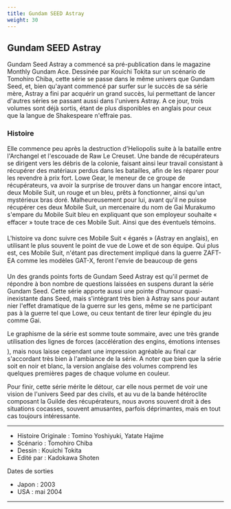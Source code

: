 ```yaml
---
title: Gundam SEED Astray
weight: 30
---
```


Gundam SEED Astray
------------------


Gundam Seed Astray a commencé sa pré-publication dans le magazine Monthly Gundam Ace. Dessinée par Kouichi Tokita sur un scénario de Tomohiro Chiba, cette série se passe dans le même univers que Gundam Seed, et, bien qu'ayant commencé par surfer sur le succès de sa série mère, Astray a fini par acquérir un grand succès, lui permettant de lancer d'autres séries se passant aussi dans l'univers Astray. A ce jour, trois volumes sont déjà sortis, étant de plus disponibles en anglais pour ceux que la langue de Shakespeare n'effraie pas.


### Histoire


Elle commence peu après la destruction d'Heliopolis suite à la bataille entre l'Archangel et l'escouade de Raw Le Creuset. Une bande de récupérateurs se dirigent vers les débris de la colonie, faisant ainsi leur travail consistant à récupérer des matériaux perdus dans les batailles, afin de les réparer pour les revendre à prix fort. Lowe Gear, le meneur de ce groupe de récupérateurs, va avoir la surprise de trouver dans un hangar encore intact, deux Mobile Suit, un rouge et un bleu, prêts à fonctionner, ainsi qu'un mystérieux bras doré. Malheureusement pour lui, avant qu'il ne puisse récupérer ces deux Mobile Suit, un mercenaire du nom de Gai Murakumo s'empare du Mobile Suit bleu en expliquant que son employeur souhaite « effacer » toute trace de ces Mobile Suit. Ainsi que des éventuels témoins.   
  
L'histoire va donc suivre ces Mobile Suit « égarés » (Astray en anglais), en utilisant le plus souvent le point de vue de Lowe et de son équipe. Qui plus est, ces Mobile Suit, n'étant pas directement impliqué dans la guerre ZAFT-EA comme les modèles GAT-X, feront l'envie de beaucoup de gens   
  
Un des grands points forts de Gundam Seed Astray est qu'il permet de répondre à bon nombre de questions laissées en suspens durant la série Gundam Seed. Cette série apporte aussi une pointe d'humour quasi-inexistante dans Seed, mais s'intégrant très bien à Astray sans pour autant nier l'effet dramatique de la guerre sur les gens, même se ne participant pas à la guerre tel que Lowe, ou ceux tentant de tirer leur épingle du jeu comme Gai.


Le graphisme de la série est somme toute sommaire, avec une très grande utilisation des lignes de forces (accélération des engins, émotions intenses), mais nous laisse cependant une impression agréable au final car s'accordant très bien à l'ambiance de la série. A noter que bien que la série soit en noir et blanc, la version anglaise des volumes comprend les quelques premières pages de chaque volume en couleur.


Pour finir, cette série mérite le détour, car elle nous permet de voir une vision de l'univers Seed par des civils, et au vu de la bande hétéroclite composant la Guilde des récupérateurs, nous avons souvent droit à des situations cocasses, souvent amusantes, parfois déprimantes, mais en tout cas toujours intéressante.




---


* Histoire Originale : Tomino Yoshiyuki, Yatate Hajime
* Scénario : Tomohiro Chiba
* Dessin : Kouichi Tokita
* Edité par : Kadokawa Shoten


Dates de sorties


* Japon : 2003
* USA : mai 2004




---




